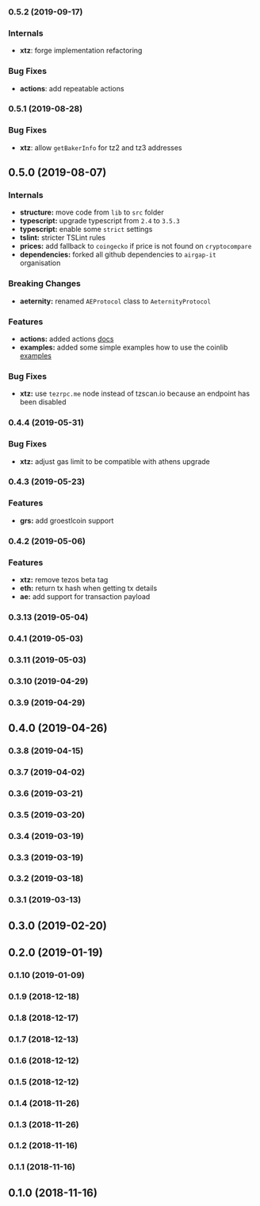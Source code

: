 ### 0.5.2 (2019-09-17)

### Internals

- **xtz**: forge implementation refactoring

### Bug Fixes

- **actions**: add repeatable actions

### 0.5.1 (2019-08-28)

### Bug Fixes

- **xtz**: allow `getBakerInfo` for tz2 and tz3 addresses

## 0.5.0 (2019-08-07)

### Internals

- **structure:** move code from `lib` to `src` folder
- **typescript:** upgrade typescript from `2.4` to `3.5.3`
- **typescript:** enable some `strict` settings
- **tslint:** stricter TSLint rules
- **prices:** add fallback to `coingecko` if price is not found on `cryptocompare`
- **dependencies:** forked all github dependencies to `airgap-it` organisation

### Breaking Changes

- **aeternity:** renamed `AEProtocol` class to `AeternityProtocol`

### Features

- **actions:** added actions [docs](https://airgap-it.github.io/airgap-coin-lib/#/action/action)
- **examples:** added some simple examples how to use the coinlib [examples](https://github.com/airgap-it/airgap-coin-lib/tree/master/examples)

### Bug Fixes

- **xtz:** use `tezrpc.me` node instead of tzscan.io because an endpoint has been disabled

### 0.4.4 (2019-05-31)

### Bug Fixes

- **xtz:** adjust gas limit to be compatible with athens upgrade

### 0.4.3 (2019-05-23)

### Features

- **grs:** add groestlcoin support

### 0.4.2 (2019-05-06)

### Features

- **xtz:** remove tezos beta tag
- **eth:** return tx hash when getting tx details
- **ae:** add support for transaction payload

### 0.3.13 (2019-05-04)

### 0.4.1 (2019-05-03)

### 0.3.11 (2019-05-03)

### 0.3.10 (2019-04-29)

### 0.3.9 (2019-04-29)

## 0.4.0 (2019-04-26)

### 0.3.8 (2019-04-15)

### 0.3.7 (2019-04-02)

### 0.3.6 (2019-03-21)

### 0.3.5 (2019-03-20)

### 0.3.4 (2019-03-19)

### 0.3.3 (2019-03-19)

### 0.3.2 (2019-03-18)

### 0.3.1 (2019-03-13)

## 0.3.0 (2019-02-20)

## 0.2.0 (2019-01-19)

### 0.1.10 (2019-01-09)

### 0.1.9 (2018-12-18)

### 0.1.8 (2018-12-17)

### 0.1.7 (2018-12-13)

### 0.1.6 (2018-12-12)

### 0.1.5 (2018-12-12)

### 0.1.4 (2018-11-26)

### 0.1.3 (2018-11-26)

### 0.1.2 (2018-11-16)

### 0.1.1 (2018-11-16)

## 0.1.0 (2018-11-16)
